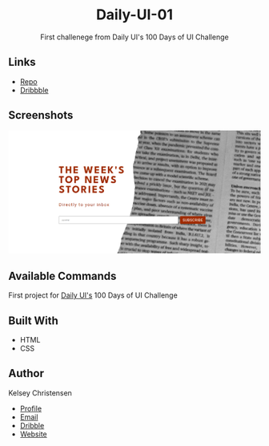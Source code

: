 <h1 align="center">Daily-UI-01</h1>

<p align="center">First challenege from Daily UI's 100 Days of UI Challenge</p>

## Links

- [Repo](https://github.com/kelseychristensen/Daily-UI-01.git "Daily-UI-01 Repo")
- [Dribbble](https://dribbble.com/shots/19932909-Daily-UI-Day-1-Sign-Up-Form "Daily-UI-01 Dribbble Snapshot")


## Screenshots

![Home Page](images/Daily-UI-001-Sign-Up-Form-Kelsey-Christensen.PNG "Home Page")


## Available Commands

First project for <a href="https://www.dailyui.co/">Daily UI's</a> 100 Days of UI Challenge

## Built With

- HTML
- CSS

## Author

Kelsey Christensen

- [Profile](https://github.com/kelseychristensen "Kelsey Christensen")
- [Email](mailto:kelsey.c.christensen@gmail.com?subject=Hi "Hi!")
- [Dribble](https://dribbble.com/kelseychristensen "Hi!")
- [Website](http://kelseychristensen.com/ "Welcome")
